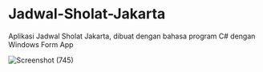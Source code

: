 # Jadwal-Sholat-Jakarta
Aplikasi Jadwal Sholat Jakarta, dibuat dengan bahasa program C# dengan Windows Form App

![Screenshot (745)](https://user-images.githubusercontent.com/81379911/152749994-2301dc68-a1dd-4044-a9ad-ce1a05888d4a.png)
